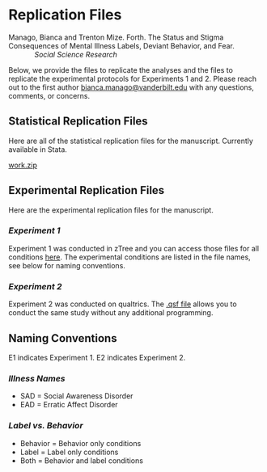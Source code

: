 # Replication Files

Manago, Bianca and Trenton Mize. Forth. The Status and Stigma Consequences of Mental Illness Labels, Deviant Behavior, and Fear. <br> &nbsp;&nbsp;&nbsp;&nbsp;&nbsp;&nbsp;&nbsp;&nbsp;&nbsp;&nbsp;&nbsp;&nbsp; _Social Science Research_


Below, we provide the files to replicate the analyses and the files to replicate the experimental protocols for Experiments 1 and 2. Please reach out to the first author bianca.manago@vanderbilt.edu with any questions, comments, or concerns.

## Statistical Replication Files
Here are all of the statistical replication files for the manuscript. Currently available in Stata. 

[work.zip](https://github.com/biancamanago/mtc_SSR_replication/blob/5f63fe006dbf6e94ae9f75e59ac76c5f24f729ae/work.zip)

## Experimental Replication Files
Here are the experimental replication files for the manuscript.

### _Experiment 1_
Experiment 1 was conducted in zTree and you can access those files for all conditions [here](https://github.com/biancamanago/mtc_2022_SSR_replication-files/blob/94b2681d0e2a531bb1d714b11242dc276a7f439c/ztree.zip).
The experimental conditions are listed in the file names, see below for naming conventions. 


### _Experiment 2_
Experiment 2 was conducted on qualtrics. The [.qsf file](https://github.com/biancamanago/mtc_2022_SSR_replication-files/blob/125698aa203e18104ac4ee5d22f7a08eabb91f29/mtc-E2-SSR_Replication.qsf) allows you to conduct the same study without any additional programming.

## Naming Conventions
E1 indicates Experiment 1.
E2 indicates Experiment 2.

### _Illness Names_
- SAD = Social Awareness Disorder
- EAD = Erratic Affect Disorder

### _Label vs. Behavior_
- Behavior = Behavior only conditions
- Label = Label only conditions
- Both = Behavior and label conditions

